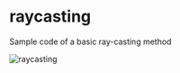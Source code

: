 # raycasting
Sample code of a basic ray-casting method

![raycasting](https://i.imgur.com/rhOHRBN.png)
